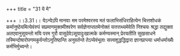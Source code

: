 +++
title = "31 ये मे"

+++
।।3.31।। येऽन्येऽपि मानवाः मम परमेश्वरस्य मतं फलाभिसंधिराहित्येन
चित्तशोधकं कर्मानुष्ठेयमित्येवंरुपं सप्रमाणमुक्तमीश्वरेण
सर्वज्ञेनाप्ततमेनोक्तं यत्तत्तथ्यमेवेति निश्चयः श्रद्धा तद्युक्ता
अतएवानुसूयन्तो मयि परम गुरौ वासुदेवेऽसूयादुःखात्मके कर्मण्यस्मान्
प्रेरयतीति सुखसाधने तस्मिन्दोषारोपणमकुर्वन्तोऽनुतिष्ठन्ति अनुवर्तन्ते
तेऽप्येवंभूताः सत्त्वशुद्धद्धिद्वारा ज्ञानप्राप्त्या धर्माधर्माख्यैः
कर्मभिर्मुच्यन्ते।
